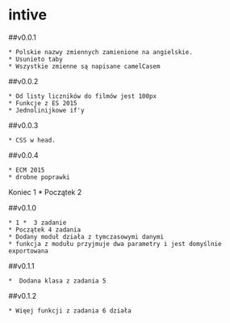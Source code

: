 
# intive

##v0.0.1

    * Polskie nazwy zmiennych zamienione na angielskie.
    * Usunieto taby
    * Wszystkie zmienne są napisane camelCasem

##v0.0.2

    * Od listy liczników do filmów jest 100px
    * Funkcje z ES 2015
    * Jednolinijkowe if'y

##v0.0.3

    * CSS w head.

##v0.0.4

    * ECM 2015
    * drobne poprawki

Koniec 1 *  Początek 2

##v0.1.0

    * 1 *  3 zadanie 
    * Początek 4 zadania
    * Dodany moduł działa z tymczasowymi danymi 
    * funkcja z modułu przyjmuje dwa parametry i jest domyślnie exportowana

##v0.1.1

    *  Dodana klasa z zadania 5

##v0.1.2

    * Więej funkcji z zadania 6 działa